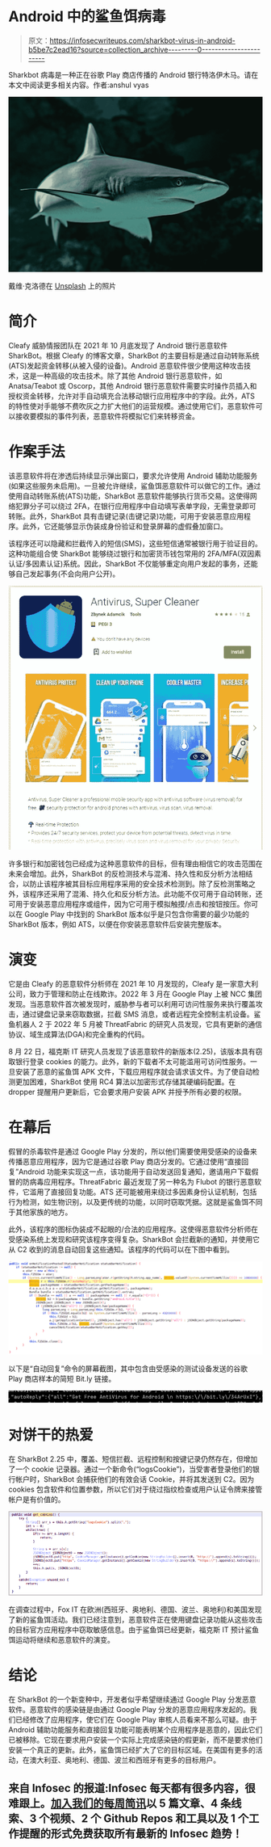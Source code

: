 # Android 中的鲨鱼饵病毒

> 原文：<https://infosecwriteups.com/sharkbot-virus-in-android-b5be7c2ead16?source=collection_archive---------0----------------------->

Sharkbot 病毒是一种正在谷歌 Play 商店传播的 Android 银行特洛伊木马。请在本文中阅读更多相关内容。作者:anshul vyas

![](img/497a3cc1fc09431fed953eb725189e1f.png)

戴维·克洛德在 [Unsplash](https://unsplash.com?utm_source=medium&utm_medium=referral) 上的照片

# **简介**

Cleafy 威胁情报团队在 2021 年 10 月底发现了 Android 银行恶意软件 SharkBot。根据 Cleafy 的博客文章，SharkBot 的主要目标是通过自动转账系统(ATS)发起资金转移(从被入侵的设备)。Android 恶意软件很少使用这种攻击技术，这是一种高级的攻击技术。除了其他 Android 银行恶意软件，如 Anatsa/Teabot 或 Oscorp，其他 Android 银行恶意软件需要实时操作员插入和授权资金转移，允许对手自动填充合法移动银行应用程序中的字段。此外，ATS 的特性使对手能够不费吹灰之力扩大他们的运营规模。通过使用它们，恶意软件可以接收要模拟的事件列表，恶意软件将模拟它们来转移资金。

# 作案手法

该恶意软件将在渗透后持续显示弹出窗口，要求允许使用 Android 辅助功能服务(如果这些服务未启用)。一旦被允许继续，鲨鱼饵恶意软件可以做它的工作。通过使用自动转账系统(ATS)功能，SharkBot 恶意软件能够执行货币交易。这使得网络犯罪分子可以绕过 2FA，在银行应用程序中自动填写表单字段，无需登录即可转账。此外，SharkBot 具有击键记录(击键记录)功能，可用于安装恶意应用程序。此外，它还能够显示伪装成身份验证和登录屏幕的虚假叠加窗口。

该程序还可以隐藏和拦截传入的短信(SMS)，这些短信通常被银行用于验证目的。这种功能组合使 SharkBot 能够绕过银行和加密货币钱包常用的 2FA/MFA(双因素认证/多因素认证)系统。因此，SharkBot 不仅能够重定向用户发起的事务，还能够自己发起事务(不会向用户公开)。

![](img/ec970d6e907eb482989483f912ef5143.png)

许多银行和加密钱包已经成为这种恶意软件的目标，但有理由相信它的攻击范围在未来会增加。此外，SharkBot 的反检测技术与混淆、持久性和反分析方法相结合，以防止该程序被其目标应用程序采用的安全技术检测到。除了反检测策略之外，该程序还采用了混淆、持久化和反分析方法。此功能不仅可用于自动转账，还可用于安装恶意应用程序或组件，因为它可用于模拟触摸/点击和按钮按压。你可以在 Google Play 中找到的 SharkBot 版本似乎是只包含你需要的最少功能的 SharkBot 版本，例如 ATS，以便在你安装恶意软件后安装完整版本。

# 演变

它是由 Cleafy 的恶意软件分析师在 2021 年 10 月发现的，Cleafy 是一家意大利公司，致力于管理和防止在线欺诈。2022 年 3 月在 Google Play 上被 NCC 集团发现。当恶意软件首次被发现时，威胁参与者可以利用可访问性服务来执行覆盖攻击，通过键盘记录来窃取数据，拦截 SMS 消息，或者远程完全控制主机设备。鲨鱼机器人 2 于 2022 年 5 月被 ThreatFabric 的研究人员发现，它具有更新的通信协议、域生成算法(DGA)和完全重构的代码。

8 月 22 日，福克斯 IT 研究人员发现了该恶意软件的新版本(2.25)，该版本具有窃取银行登录 cookies 的能力。此外，新的下载者不太可能滥用可访问性服务。一旦安装了恶意的鲨鱼饵 APK 文件，下载应用程序就会请求该文件。为了使自动检测更加困难，SharkBot 使用 RC4 算法以加密形式存储其硬编码配置。在 dropper 提醒用户更新后，它会要求用户安装 APK 并授予所有必要的权限。

# 在幕后

假冒的杀毒软件是通过 Google Play 分发的，所以他们需要使用受感染的设备来传播恶意应用程序，因为它是通过谷歌 Play 商店分发的。它通过使用“直接回复”Android 功能来实现这一点，该功能用于自动发送回复通知，邀请用户下载假冒的防病毒应用程序。ThreatFabric 最近发现了另一种名为 Flubot 的银行恶意软件，它滥用了直接回复功能。ATS 还可能被用来绕过多因素身份认证机制，包括行为检测，如生物识别，以及更传统的功能，以同时窃取凭据。这就是鲨鱼饵不同于其他家族的地方。

此外，该程序的图标伪装成不起眼的/合法的应用程序。这使得恶意软件分析师在受感染系统上发现和研究该程序变得复杂。SharkBot 会拦截新的通知，并使用它从 C2 收到的消息自动回复这些通知。该程序的代码可以在下图中看到。

![](img/f9bd70746d29bd8e271a28c7e6a326ad.png)

以下是“自动回复”命令的屏幕截图，其中包含由受感染的测试设备发送的谷歌 Play 商店样本的简短 Bit.ly 链接。

![](img/c77f6b371bc4c8a60c9c8075870029ae.png)

# 对饼干的热爱

在 SharkBot 2.25 中，覆盖、短信拦截、远程控制和按键记录仍然存在，但增加了一个 cookie 记录器。通过一个新命令(“logsCookie”)，当受害者登录他们的银行帐户时，SharkBot 会捕获他们的有效会话 Cookie，并将其发送到 C2。因为 cookies 包含软件和位置参数，所以它们对于绕过指纹检查或用户认证令牌来接管帐户是有价值的。

![](img/579089f48a17b24242c639950970d010.png)

在调查过程中，Fox IT 在欧洲(西班牙、奥地利、德国、波兰、奥地利)和美国发现了新的鲨鱼饵活动。我们已经注意到，恶意软件正在使用键盘记录功能从这些攻击的目标官方应用程序中窃取敏感信息。由于鲨鱼饵已经更新，福克斯 IT 预计鲨鱼饵运动将继续和恶意软件的演变。

# 结论

在 SharkBot 的一个新变种中，开发者似乎希望继续通过 Google Play 分发恶意软件。恶意软件的感染链是由通过 Google Play 分发的恶意应用程序发起的。我们已经修改了应用程序，使它们在 Google Play 审核人员看来不那么可疑。由于 Android 辅助功能服务和直接回复功能可能表明某个应用程序是恶意的，因此它们已被移除。它现在要求用户安装一个实际上完成感染链的假更新，而不是要求他们安装一个真正的更新。此外，鲨鱼饵已经扩大了它的目标区域。在美国有更多的活动，在澳大利亚、奥地利、德国、波兰和西班牙有更多的目标用户。

## 来自 Infosec 的报道:Infosec 每天都有很多内容，很难跟上。[加入我们的每周简讯](https://weekly.infosecwriteups.com/)以 5 篇文章、4 条线索、3 个视频、2 个 Github Repos 和工具以及 1 个工作提醒的形式免费获取所有最新的 Infosec 趋势！